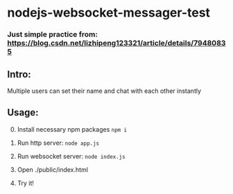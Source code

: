 # nodejs-websocket-messager-test
### Just simple practice from: https://blog.csdn.net/lizhipeng123321/article/details/79480835

## Intro:
Multiple users can set their name and chat with each other instantly

## Usage:
0. Install necessary npm packages
`npm i` 
1. Run http server:
`node app.js`
2. Run websocket server:
`node index.js`
3. Open ./public/index.html

4. Try it!